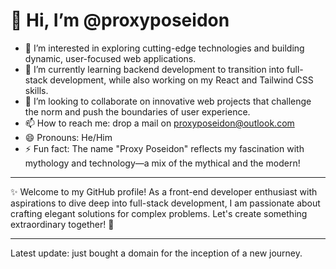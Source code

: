 # 👋 Hi, I’m @proxyposeidon

- 👀 I’m interested in exploring cutting-edge technologies and building dynamic, user-focused web applications.
- 🌱 I’m currently learning backend development to transition into full-stack development, while also working on my React and Tailwind CSS skills.
- 💞️ I’m looking to collaborate on innovative web projects that challenge the norm and push the boundaries of user experience.
- 📫 How to reach me: drop a mail on proxyposeidon@outlook.com
- 😄 Pronouns: He/Him
- ⚡ Fun fact: The name "Proxy Poseidon" reflects my fascination with mythology and technology—a mix of the mythical and the modern!

---

✨ Welcome to my GitHub profile! As a front-end developer enthusiast with aspirations to dive deep into full-stack development, I am passionate about crafting elegant solutions for complex problems. Let's create something extraordinary together! 🚀

---

Latest update: just bought a domain for the inception of a new journey.
